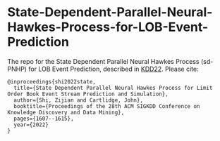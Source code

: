 # State-Dependent-Parallel-Neural-Hawkes-Process-for-LOB-Event-Prediction
The repo for the State Dependent Parallel Neural Hawkes Process (sd-PNHP) for LOB Event Prediction, described in [KDD22](https://research-information.bris.ac.uk/ws/portalfiles/portal/332120717/kdd2022.aam.pdf). 
Please cite: 
```
@inproceedings{shi2022state,
  title={State Dependent Parallel Neural Hawkes Process for Limit Order Book Event Stream Prediction and Simulation},
  author={Shi, Zijian and Cartlidge, John},
  booktitle={Proceedings of the 28th ACM SIGKDD Conference on Knowledge Discovery and Data Mining},
  pages={1607--1615},
  year={2022}
}
```
